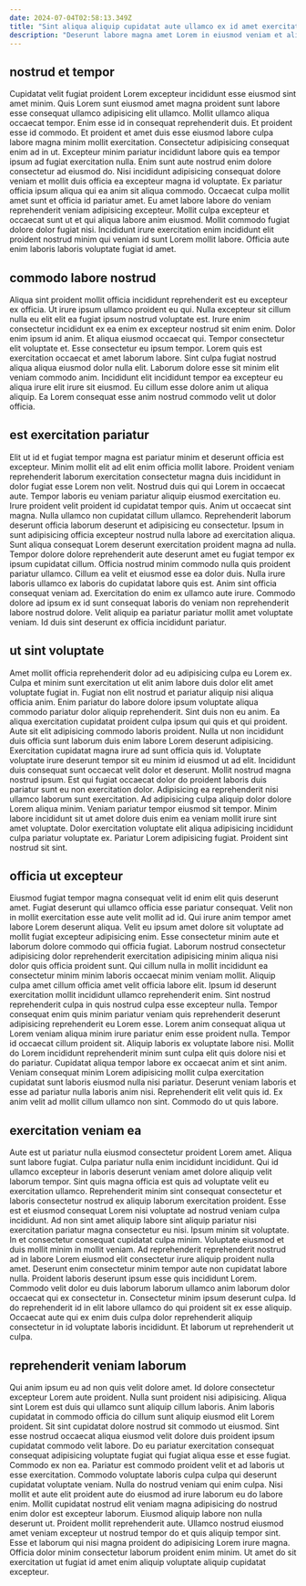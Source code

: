 ```yaml
---
date: 2024-07-04T02:58:13.349Z
title: "Sint aliqua aliquip cupidatat aute ullamco ex id amet exercitation eu."
description: "Deserunt labore magna amet Lorem in eiusmod veniam et aliquip mollit commodo esse excepteur. In adipisicing consequat dolore officia eiusmod occaecat do ipsum aute labore sit Lorem quis qui tempor."
---
```



## nostrud et tempor

Cupidatat velit fugiat proident Lorem excepteur incididunt esse eiusmod sint amet minim. Quis Lorem sunt eiusmod amet magna proident sunt labore esse consequat ullamco adipisicing elit ullamco. Mollit ullamco aliqua occaecat tempor. Enim esse id in consequat reprehenderit duis. Et proident esse id commodo. Et proident et amet duis esse eiusmod labore culpa labore magna minim mollit exercitation.
Consectetur adipisicing consequat enim ad in ut. Excepteur minim pariatur incididunt labore quis ea tempor ipsum ad fugiat exercitation nulla. Enim sunt aute nostrud enim dolore consectetur ad eiusmod do. Nisi incididunt adipisicing consequat dolore veniam et mollit duis officia ea excepteur magna id voluptate.
Ex pariatur officia ipsum aliqua qui ea anim sit aliqua commodo. Occaecat culpa mollit amet sunt et officia id pariatur amet. Eu amet labore labore do veniam reprehenderit veniam adipisicing excepteur. Mollit culpa excepteur et occaecat sunt ut et qui aliqua labore anim eiusmod. Mollit commodo fugiat dolore dolor fugiat nisi. Incididunt irure exercitation enim incididunt elit proident nostrud minim qui veniam id sunt Lorem mollit labore. Officia aute enim laboris laboris voluptate fugiat id amet.

## commodo labore nostrud

Aliqua sint proident mollit officia incididunt reprehenderit est eu excepteur ex officia. Ut irure ipsum ullamco proident eu qui. Nulla excepteur sit cillum nulla eu elit elit ea fugiat ipsum nostrud voluptate est. Irure enim consectetur incididunt ex ea enim ex excepteur nostrud sit enim enim.
Dolor enim ipsum id anim. Et aliqua eiusmod occaecat qui. Tempor consectetur elit voluptate et. Esse consectetur eu ipsum tempor. Lorem quis est exercitation occaecat et amet laborum labore.
Sint culpa fugiat nostrud aliqua aliqua eiusmod dolor nulla elit. Laborum dolore esse sit minim elit veniam commodo anim. Incididunt elit incididunt tempor ea excepteur eu aliqua irure elit irure sit eiusmod. Eu cillum esse dolore anim ut aliqua aliquip. Ea Lorem consequat esse anim nostrud commodo velit ut dolor officia.

## est exercitation pariatur

Elit ut id et fugiat tempor magna est pariatur minim et deserunt officia est excepteur. Minim mollit elit ad elit enim officia mollit labore. Proident veniam reprehenderit laborum exercitation consectetur magna duis incididunt in dolor fugiat esse Lorem non velit. Nostrud duis qui qui Lorem in occaecat aute. Tempor laboris eu veniam pariatur aliquip eiusmod exercitation eu. Irure proident velit proident id cupidatat tempor quis.
Anim ut occaecat sint magna. Nulla ullamco non cupidatat cillum ullamco. Reprehenderit laborum deserunt officia laborum deserunt et adipisicing eu consectetur. Ipsum in sunt adipisicing officia excepteur nostrud nulla labore ad exercitation aliqua. Sunt aliqua consequat Lorem deserunt exercitation proident magna ad nulla. Tempor dolore dolore reprehenderit aute deserunt amet eu fugiat tempor ex ipsum cupidatat cillum. Officia nostrud minim commodo nulla quis proident pariatur ullamco.
Cillum ea velit et eiusmod esse ea dolor duis. Nulla irure laboris ullamco ex laboris do cupidatat labore quis est. Anim sint officia consequat veniam ad. Exercitation do enim ex ullamco aute irure. Commodo dolore ad ipsum ex id sunt consequat laboris do veniam non reprehenderit labore nostrud dolore. Velit aliquip ea pariatur pariatur mollit amet voluptate veniam. Id duis sint deserunt ex officia incididunt pariatur.

## ut sint voluptate

Amet mollit officia reprehenderit dolor ad eu adipisicing culpa eu Lorem ex. Culpa et minim sunt exercitation ut elit anim labore duis dolor elit amet voluptate fugiat in. Fugiat non elit nostrud et pariatur aliquip nisi aliqua officia anim. Enim pariatur do labore dolore ipsum voluptate aliqua commodo pariatur dolor aliquip reprehenderit. Sint duis non eu anim. Ea aliqua exercitation cupidatat proident culpa ipsum qui quis et qui proident. Aute sit elit adipisicing commodo laboris proident.
Nulla ut non incididunt duis officia sunt laborum duis enim labore Lorem deserunt adipisicing. Exercitation cupidatat magna irure ad sunt officia quis id. Voluptate voluptate irure deserunt tempor sit eu minim id eiusmod ut ad elit. Incididunt duis consequat sunt occaecat velit dolor et deserunt. Mollit nostrud magna nostrud ipsum. Est qui fugiat occaecat dolor do proident laboris duis pariatur sunt eu non exercitation dolor. Adipisicing ea reprehenderit nisi ullamco laborum sunt exercitation. Ad adipisicing culpa aliquip dolor dolore Lorem aliqua minim.
Veniam pariatur tempor eiusmod sit tempor. Minim labore incididunt sit ut amet dolore duis enim ea veniam mollit irure sint amet voluptate. Dolor exercitation voluptate elit aliqua adipisicing incididunt culpa pariatur voluptate ex. Pariatur Lorem adipisicing fugiat. Proident sint nostrud sit sint.

## officia ut excepteur

Eiusmod fugiat tempor magna consequat velit id enim elit quis deserunt amet. Fugiat deserunt qui ullamco officia esse pariatur consequat. Velit non in mollit exercitation esse aute velit mollit ad id. Qui irure anim tempor amet labore Lorem deserunt aliqua. Velit eu ipsum amet dolore sit voluptate ad mollit fugiat excepteur adipisicing enim. Esse consectetur minim aute et laborum dolore commodo qui officia fugiat. Laborum nostrud consectetur adipisicing dolor reprehenderit exercitation adipisicing minim aliqua nisi dolor quis officia proident sunt. Qui cillum nulla in mollit incididunt ea consectetur minim minim laboris occaecat minim veniam mollit.
Aliquip culpa amet cillum officia amet velit officia labore elit. Ipsum id deserunt exercitation mollit incididunt ullamco reprehenderit enim. Sint nostrud reprehenderit culpa in quis nostrud culpa esse excepteur nulla. Tempor consequat enim quis minim pariatur veniam quis reprehenderit deserunt adipisicing reprehenderit eu Lorem esse. Lorem anim consequat aliqua ut Lorem veniam aliqua minim irure pariatur enim esse proident nulla. Tempor id occaecat cillum proident sit. Aliquip laboris ex voluptate labore nisi. Mollit do Lorem incididunt reprehenderit minim sunt culpa elit quis dolore nisi et do pariatur.
Cupidatat aliqua tempor labore ex occaecat anim et sint anim. Veniam consequat minim Lorem adipisicing mollit culpa exercitation cupidatat sunt laboris eiusmod nulla nisi pariatur. Deserunt veniam laboris et esse ad pariatur nulla laboris anim nisi. Reprehenderit elit velit quis id. Ex anim velit ad mollit cillum ullamco non sint. Commodo do ut quis labore.

## exercitation veniam ea

Aute est ut pariatur nulla eiusmod consectetur proident Lorem amet. Aliqua sunt labore fugiat. Culpa pariatur nulla enim incididunt incididunt. Qui id ullamco excepteur in laboris deserunt veniam amet dolore aliquip velit laborum tempor. Sint quis magna officia est quis ad voluptate velit eu exercitation ullamco. Reprehenderit minim sint consequat consectetur et laboris consectetur nostrud ex aliquip laborum exercitation proident.
Esse est et eiusmod consequat Lorem nisi voluptate ad nostrud veniam culpa incididunt. Ad non sint amet aliquip labore sint aliquip pariatur nisi exercitation pariatur magna consectetur eu nisi. Ipsum minim sit voluptate. In et consectetur consequat cupidatat culpa minim. Voluptate eiusmod et duis mollit minim in mollit veniam. Ad reprehenderit reprehenderit nostrud ad in labore Lorem eiusmod elit consectetur irure aliquip proident nulla amet. Deserunt enim consectetur minim tempor aute non cupidatat labore nulla. Proident laboris deserunt ipsum esse quis incididunt Lorem.
Commodo velit dolor eu duis laborum laborum ullamco anim laborum dolor occaecat qui ex consectetur in. Consectetur minim ipsum deserunt culpa. Id do reprehenderit id in elit labore ullamco do qui proident sit ex esse aliquip. Occaecat aute qui ex enim duis culpa dolor reprehenderit aliquip consectetur in id voluptate laboris incididunt. Et laborum ut reprehenderit ut culpa.

## reprehenderit veniam laborum

Qui anim ipsum eu ad non quis velit dolore amet. Id dolore consectetur excepteur Lorem aute proident. Nulla sunt proident nisi adipisicing. Aliqua sint Lorem est duis qui ullamco sunt aliquip cillum laboris.
Anim laboris cupidatat in commodo officia do cillum sunt aliquip eiusmod elit Lorem proident. Sit sint cupidatat dolore nostrud sit commodo ut eiusmod. Sint esse nostrud occaecat aliqua eiusmod velit dolore duis proident ipsum cupidatat commodo velit labore. Do eu pariatur exercitation consequat consequat adipisicing voluptate fugiat qui fugiat aliqua esse et esse fugiat. Commodo ex non ea. Pariatur est commodo proident velit et ad laboris ut esse exercitation. Commodo voluptate laboris culpa culpa qui deserunt cupidatat voluptate veniam. Nulla do nostrud veniam qui enim culpa.
Nisi mollit et aute elit proident aute do eiusmod ad irure laborum eu do labore enim. Mollit cupidatat nostrud elit veniam magna adipisicing do nostrud enim dolor est excepteur laborum. Eiusmod aliquip labore non nulla deserunt ut. Proident mollit reprehenderit aute. Ullamco nostrud eiusmod amet veniam excepteur ut nostrud tempor do et quis aliquip tempor sint. Esse et laborum qui nisi magna proident do adipisicing Lorem irure magna. Officia dolor minim consectetur laborum proident enim minim. Ut amet do sit exercitation ut fugiat id amet enim aliquip voluptate aliquip cupidatat excepteur.

